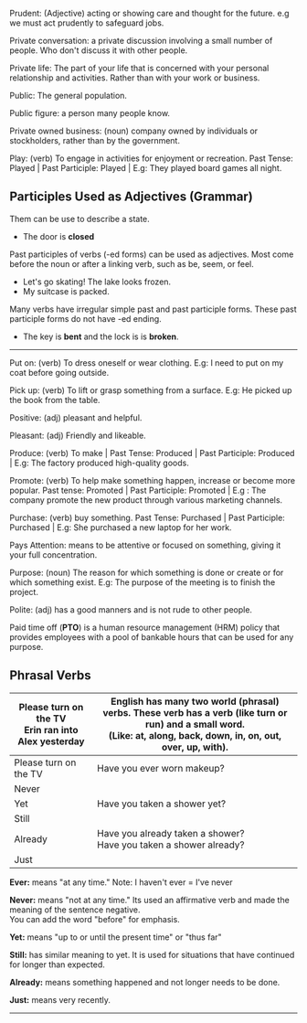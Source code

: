 Prudent: (Adjective) acting or showing care and thought for the future. e.g we must act prudently to safeguard jobs.

Private conversation: a private discussion involving a small number of people. Who don't discuss it with other people.

Private life: The part of your life that  is concerned with your personal relationship and activities. Rather than with your work or business.

Public: The general population. 

Public figure: a person many people know.

Private owned business: (noun) company owned by individuals or stockholders, rather than by the government.

Play: (verb) To engage in activities for enjoyment or recreation. Past Tense: Played | Past Participle: Played | E.g: They played board games all night.

## Participles Used as Adjectives (Grammar)

Them can be use to describe a state.

- The door is **closed**

Past participles of verbs (-ed forms) can be used as adjectives. Most come before the noun or after a linking verb, such as be, seem, or feel.

- Let's go skating! The lake looks frozen.
- My suitcase is packed.

Many verbs have irregular simple past and past participle forms. These past participle forms do not have -ed ending.

- The key is **bent** and the lock is is **broken**.

<hr />

Put on: (verb) To dress oneself or wear clothing. E.g: I need to put on my coat before going outside.

Pick up: (verb) To lift or grasp something from a surface. E.g: He picked up the book from the table.

Positive: (adj) pleasant and helpful. 

Pleasant: (adj) Friendly and likeable. 

Produce: (verb) To make | Past Tense: Produced | Past Participle: Produced | E.g: The factory produced high-quality goods.

Promote: (verb) To help make something happen, increase or become more popular. Past tense: Promoted | Past Participle: Promoted | E.g : The company promote the new product through various marketing channels.

Purchase: (verb) buy something. Past Tense: Purchased | Past Participle: Purchased | E.g: She purchased a new laptop for her work. 

Pays Attention: means to be attentive or focused on something, giving it your full concentration. 

Purpose: (noun) The reason for which something is done or create or for which something exist. E.g: The purpose of the meeting is to finish the project.

Polite: (adj) has a good manners and is not rude to other people. 

Paid time off (**PTO**) is a human resource management (HRM) policy that provides employees with a pool of bankable hours that can be used for any purpose. 

## Phrasal Verbs 

| Please turn on the TV <br> Erin ran into Alex yesterday | English has many two world (phrasal) verbs. These verb has a verb (like turn or run) and a small word. <br> (Like: at, along, back, down, in, on, out, over, up, with). |
|------------------|-------------------------------------------|
| Please turn on the TV <br>  | Have you ever worn makeup?                |
| Never            |                                           |
| Yet              | Have you taken a shower yet?              |
| Still            |                                           |
| Already          | Have you already taken a shower? <br> Have you taken a shower already? |
| Just             |                                           |

**Ever:** means "at any time." Note: I haven't ever = I've never

**Never:** means "not at any time." Its used an affirmative verb and made the meaning of the sentence negative.
<br>You can add the word "before" for emphasis.

**Yet:** means "up to or until the present time" or "thus far"

**Still:** has similar meaning to yet. It is used for situations that have continued for longer than expected.

**Already:** means something happened and not longer needs to be done.

**Just:** means very recently.

<hr>